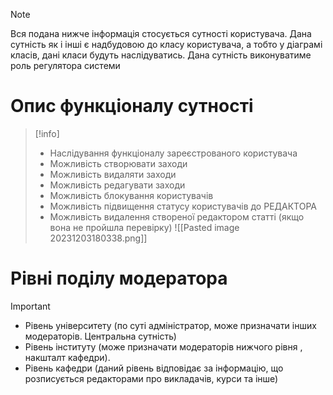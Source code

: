 > [!note] 
> Вся подана нижче інформація стосується сутності користувача. Дана сутність як і інші є надбудовою до класу користувача, а тобто у діаграмі класів, дані класи будуть наслідуватись. Дана сутність виконуватиме роль регулятора системи 

# Опис функціоналу сутності

> [!info] 
> - Наслідування функціоналу зареєстрованого користувача
>- Можливість створювати заходи
>- Можливість видаляти заходи
>- Можливість редагувати заходи
>- Можливість блокування користувачів
>- Можливість підвищення статусу користувачів до РЕДАКТОРА
>- Можливість видалення створеної редактором статті (якщо вона не пройшла перевірку)
>  ![[Pasted image 20231203180338.png]] 

# Рівні поділу модератора

> [!important] 
> - Рівень університету (по суті адміністратор, може призначати інших модераторів. Центральна сутність)
>- Рівень інституту (може призначати модераторів нижчого рівня , накшталт кафедри).
>- Рівень кафедри (даний рівень відповідає за інформацію, що розписується редакторами про викладачів, курси та інше) 